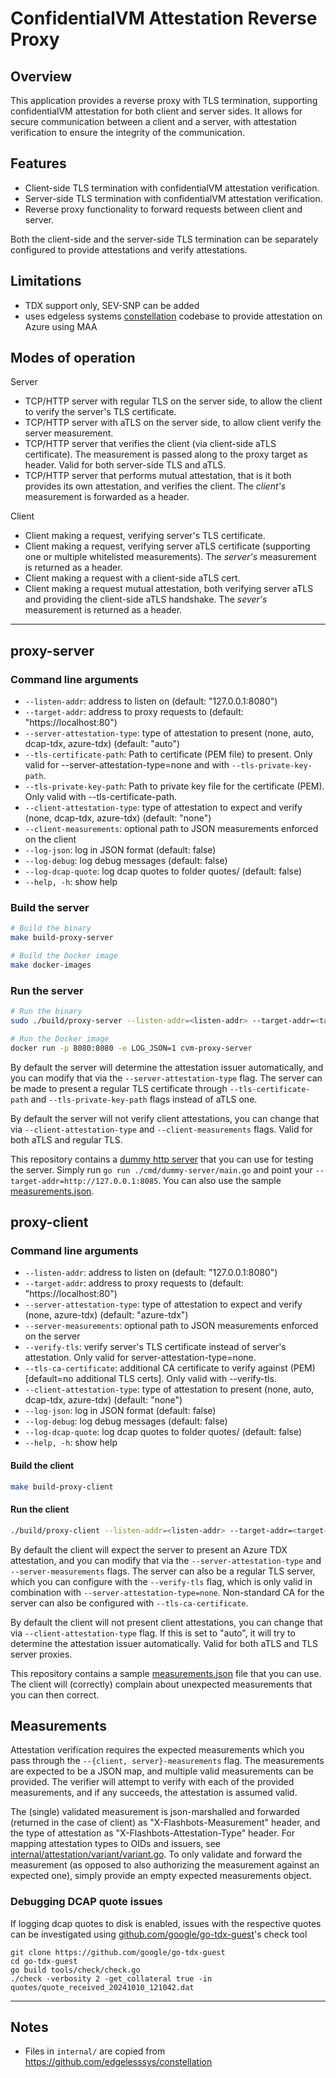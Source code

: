 # ConfidentialVM Attestation Reverse Proxy

## Overview

This application provides a reverse proxy with TLS termination, supporting confidentialVM attestation for both client and server sides. It allows for secure communication between a client and a server, with attestation verification to ensure the integrity of the communication.

## Features

- Client-side TLS termination with confidentialVM attestation verification.
- Server-side TLS termination with confidentialVM attestation verification.
- Reverse proxy functionality to forward requests between client and server.

Both the client-side and the server-side TLS termination can be separately configured to provide attestations and verify attestations.

## Limitations

- TDX support only, SEV-SNP can be added
- uses edgeless systems [constellation](https://github.com/edgelesssys/constellation) codebase to provide attestation on Azure using MAA

## Modes of operation

Server
- TCP/HTTP server with regular TLS on the server side, to allow the client to verify the server's TLS certificate.
- TCP/HTTP server with aTLS on the server side, to allow client verify the server measurement.
- TCP/HTTP server that verifies the client (via client-side aTLS certificate). The measurement is passed along to the proxy target as header. Valid for both server-side TLS and aTLS.
- TCP/HTTP server that performs mutual attestation, that is it both provides its own attestation, and verifies the client. The *client's* measurement is forwarded as a header.

Client
- Client making a request, verifying server's TLS certificate.
- Client making a request, verifying server aTLS certificate (supporting one or multiple whitelisted measurements). The *server's* measurement is returned as a header.
- Client making a request with a client-side aTLS cert.
- Client making a request mutual attestation, both verifying server aTLS and providing the client-side aTLS handshake. The *sever's* measurement is returned as a header.

---

## proxy-server

### Command line arguments

- `--listen-addr`: address to listen on (default: "127.0.0.1:8080")
- `--target-addr`: address to proxy requests to (default: "https://localhost:80")
- `--server-attestation-type`: type of attestation to present (none, auto, dcap-tdx, azure-tdx) (default: "auto")
- `--tls-certificate-path`: Path to certificate (PEM file) to present. Only valid for --server-attestation-type=none and with `--tls-private-key-path`.
- `--tls-private-key-path`: Path to private key file for the certificate (PEM). Only valid with --tls-certificate-path.
- `--client-attestation-type`: type of attestation to expect and verify (none, dcap-tdx, azure-tdx) (default: "none")
- `--client-measurements`: optional path to JSON measurements enforced on the client
- `--log-json`: log in JSON format (default: false)
- `--log-debug`: log debug messages (default: false)
- `--log-dcap-quote`: log dcap quotes to folder quotes/ (default: false)
- `--help, -h`: show help


### Build the server

```bash
# Build the binary
make build-proxy-server

# Build the Docker image
make docker-images
```

### Run the server

```bash
# Run the binary
sudo ./build/proxy-server --listen-addr=<listen-addr> --target-addr=<target-addr> [--server-attestation-type=<server-attestation-type>] [--client-attestation-type=<client-attestation-type>] [--client-measurements=<client-measurements>]

# Run the Docker image
docker run -p 8080:8080 -e LOG_JSON=1 cvm-proxy-server
```

By default the server will determine the attestation issuer automatically, and you can modify that via the `--server-attestation-type` flag.
The server can be made to present a regular TLS certificate through `--tls-certificate-path` and `--tls-private-key-path` flags instead of aTLS one.

By default the server will not verify client attestations, you can change that via `--client-attestation-type` and `--client-measurements` flags. Valid for both aTLS and regular TLS.


This repository contains a [dummy http server](./cmd/dummy-server/main.go) that you can use for testing the server. Simply run `go run ./cmd/dummy-server/main.go` and point your `--target-addr=http://127.0.0.1:8085`. You can also use the sample [measurements.json](./measurements.json).


## proxy-client

### Command line arguments

- `--listen-addr`: address to listen on (default: "127.0.0.1:8080")
- `--target-addr`: address to proxy requests to (default: "https://localhost:80")
- `--server-attestation-type`: type of attestation to expect and verify (none, azure-tdx) (default: "azure-tdx")
- `--server-measurements`: optional path to JSON measurements enforced on the server
- `--verify-tls`: verify server's TLS certificate instead of server's attestation. Only valid for server-attestation-type=none.
- `--tls-ca-certificate`: additional CA certificate to verify against (PEM) [default=no additional TLS certs]. Only valid with --verify-tls.
- `--client-attestation-type`: type of attestation to present (none, auto, dcap-tdx, azure-tdx) (default: "none")
- `--log-json`: log in JSON format (default: false)
- `--log-debug`: log debug messages (default: false)
- `--log-dcap-quote`: log dcap quotes to folder quotes/ (default: false)
- `--help, -h`: show help


#### Build the client

```bash
make build-proxy-client
```

#### Run the client

```bash
./build/proxy-client --listen-addr=<listen-addr> --target-addr=<target-addr> [--server-measurements=<server-measurements-file>] [--server-attestation-type=<server-attestation-type>] [--client-attestation-type=<client-attestation-type>]
```

By default the client will expect the server to present an Azure TDX attestation, and you can modify that via the `--server-attestation-type` and  `--server-measurements` flags.
The server can also be a regular TLS server, which you can configure with the `--verify-tls` flag, which is only valid in combination with `--server-attestation-type=none`. Non-standard CA for the server can also be configured with `--tls-ca-certificate`.

By default the client will not present client attestations, you can change that via `--client-attestation-type` flag. If this is set to "auto", it will try to determine the attestation issuer automatically. Valid for both aTLS and TLS server proxies.

This repository contains a sample [measurements.json](./measurements.json) file that you can use. The client will (correctly) complain about unexpected measurements that you can then correct.


## Measurements

Attestation verification requires the expected measurements which you pass through the `--{client, server}-measurements` flag.
The measurements are expected to be a JSON map, and multiple valid measurements can be provided. The verifier will attempt to verify with each of the provided measurements, and if any succeeds, the attestation is assumed valid.

The (single) validated measurement is json-marshalled and forwarded (returned in the case of client) as "X-Flashbots-Measurement" header, and the type of attestation as "X-Flashbots-Attestation-Type" header. For mapping attestation types to OIDs and issuers, see [internal/attestation/variant/variant.go](./internal/attestation/variant/variant.go).
To only validate and forward the measurement (as opposed to also authorizing the measurement against an expected one), simply provide an empty expected measurements object.

### Debugging DCAP quote issues

If logging dcap quotes to disk is enabled, issues with the respective quotes can be investigated using [github.com/google/go-tdx-guest](https://github.com/google/go-tdx-guest)'s check tool
```
git clone https://github.com/google/go-tdx-guest
cd go-tdx-guest
go build tools/check/check.go
./check -verbosity 2 -get_collateral true -in quotes/quote_received_20241010_121042.dat
```

---

## Notes

- Files in `internal/` are copied from https://github.com/edgelesssys/constellation
